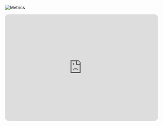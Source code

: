 ![Metrics](https://metrics.lecoq.io/srahabib?template=classic&isocalendar=1&languages=1&leetcode=1&music=1&base=header%2C%20activity%2C%20community%2C%20repositories%2C%20metadata&base.indepth=false&base.hireable=false&base.skip=false&isocalendar=false&isocalendar.duration=half-year&languages=false&languages.limit=8&languages.threshold=0%25&languages.other=false&languages.colors=0%3A%23de6fa1%20%2C1%3A%23ff007f%20%2C2%3A%23ffddf4%20%2C3%3A%23d74894%20%2C4%3A%23FFCCCC%2C5%3A%23de5285%2C%206%3Apink%2C7%3A%23dbb2d1&languages.sections=most-used&languages.indepth=false&languages.analysis.timeout=15&languages.analysis.timeout.repositories=7.5&languages.categories=markup%2C%20programming&languages.recent.categories=markup%2C%20programming&languages.recent.load=300&languages.recent.days=14&music=false&music.provider=lastfm&music.mode=playlist&music.playlist=https%3A%2F%2Fopen.spotify.com%2Fplaylist%2F3G5iQopisCageZcOBKt61W%3Fsi%3D4e4b1b114482484d&music.limit=4&music.played.at=false&music.time.range=short&music.top.type=tracks&leetcode=false&leetcode.user=.user.login&leetcode.sections=solved&leetcode.limit.skills=16&leetcode.limit.recent=2&config.timezone=Africa%2FCairo)

<iframe style="border-radius:12px" src="https://open.spotify.com/embed/playlist/0iojPx0WKkmEW008IDnbyf?utm_source=generator" width="100%" height="352" frameBorder="0" allowfullscreen="" allow="autoplay; clipboard-write; encrypted-media; fullscreen; picture-in-picture" loading="lazy"></iframe>

<!--
**srahabib/srahabib** is a ✨ _special_ ✨ repository because its `README.md` (this file) appears on your GitHub profile.

Here are some ideas to get you started:

- 🔭 I’m currently working on ...
- 🌱 I’m currently learning ...
- 👯 I’m looking to collaborate on ...
- 🤔 I’m looking for help with ...
- 💬 Ask me about ...
- 📫 How to reach me: ...
- 😄 Pronouns: ...
- ⚡ Fun fact: ...
-->
